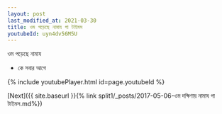 ```yaml
---
layout: post
last_modified_at: 2021-03-30
title: ওম পড়েছে নামায গা টাইমস
youtubeId: uyn4dv56M5U
---
```

 
 
 ওম পড়েছে নামায  
 
 -  কে সবার আগে 
 
  
 
  
 
 
 
 
 
 


{% include youtubePlayer.html id=page.youtubeId %}
 
[Next]({{ site.baseurl }}{% link  split1/_posts/2017-05-06-ওম দক্ষিণায় নামায গা টাইমস.md%})
 
